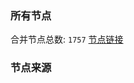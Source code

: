 ### 所有节点
合并节点总数: `1757`
[节点链接](https://raw.githubusercontent.com/rzhy1/11/master/sub/sub_merge_base64.txt)

### 节点来源